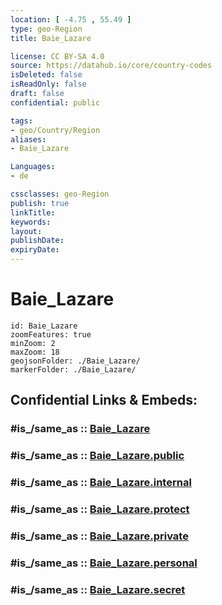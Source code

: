 ```yaml
---
location: [ -4.75 , 55.49 ] 
type: geo-Region
title: Baie_Lazare

license: CC BY-SA 4.0
source: https://datahub.io/core/country-codes
isDeleted: false
isReadOnly: false
draft: false
confidential: public

tags:
- geo/Country/Region
aliases:
- Baie_Lazare

Languages:
- de

cssclasses: geo-Region
publish: true
linkTitle: 
keywords: 
layout: 
publishDate: 
expiryDate: 
---
```


# Baie_Lazare

```leaflet
id: Baie_Lazare
zoomFeatures: true 
minZoom: 2 
maxZoom: 18
geojsonFolder: ./Baie_Lazare/
markerFolder: ./Baie_Lazare/
```


## Confidential Links & Embeds: 

### #is_/same_as :: [Baie_Lazare](/_Standards/Earth/Continent/Africa/Africa~East/Seychelles/Regions~Seychelles/Baie_Lazare.md) 

### #is_/same_as :: [Baie_Lazare.public](/_public/Earth/Continent/Africa/Africa~East/Seychelles/Regions~Seychelles/Baie_Lazare.public.md) 

### #is_/same_as :: [Baie_Lazare.internal](/_internal/Earth/Continent/Africa/Africa~East/Seychelles/Regions~Seychelles/Baie_Lazare.internal.md) 

### #is_/same_as :: [Baie_Lazare.protect](/_protect/Earth/Continent/Africa/Africa~East/Seychelles/Regions~Seychelles/Baie_Lazare.protect.md) 

### #is_/same_as :: [Baie_Lazare.private](/_private/Earth/Continent/Africa/Africa~East/Seychelles/Regions~Seychelles/Baie_Lazare.private.md) 

### #is_/same_as :: [Baie_Lazare.personal](/_personal/Earth/Continent/Africa/Africa~East/Seychelles/Regions~Seychelles/Baie_Lazare.personal.md) 

### #is_/same_as :: [Baie_Lazare.secret](/_secret/Earth/Continent/Africa/Africa~East/Seychelles/Regions~Seychelles/Baie_Lazare.secret.md)

